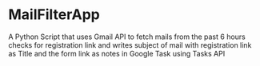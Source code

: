 # MailFilterApp
A Python Script that uses Gmail API to fetch mails from the past 6 hours checks for registration link and writes subject of mail with registration link as Title and the form link as notes in Google Task using Tasks API 
